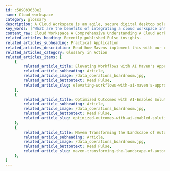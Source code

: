 ```yaml
---
id: c5898b3638e2
name: Cloud workspace
category: glossary
description: A Cloud Workspace is an agile, secure digital desktop solution that enables global team collaboration by integrating tools and content, optimizing scalability, reducing hardware needs, and enhancing data protection, accessible from any location.
key_words: ["What are the benefits of integrating a cloud workspace into business operations", "How does a cloud workspace enhance team collaboration", "What is the role of cloud workspaces in remote work", "Can cloud workspaces reduce IT infrastructure costs", "How does cloud workspace ensure data protection", "What is the difference between cloud workspaces and traditional VDI", "How do cloud workspaces streamline administrative IT tasks", "In what ways can a cloud workspace scale for large businesses", "Are cloud workspaces secure for sensitive business data", "How does the subscription model of cloud workspaces work."]
content_raw: Cloud Workspace A Comprehensive Understanding A Cloud Workspace, or cloud-based digital desktop, is a dynamic solution purposefully designed to amalgamate a team’s content and tools in a single, secure, and efficiently managed digital environment. This workspace is typically provided by IT service providers under a subscription model that can be tailored per-seat, per-hour, or per-month, boasting an incredible potential to scale and accommodate thousands of employees globally. The unparalleled advantage of a Cloud Workspace is its accessibility, not limited by geographic location or time constraints, provided there is a supported device for access. Business Benefits of a Cloud Workspace By integrating a Cloud Workspace into your operations, you pave the way for numerous business benefits. 1. Streamlining Tasks Cloud Workspaces enable the termination of several administrative tasks associated with traditional desktop management, such as deploying, maintaining, provisioning, and recycling. 2. Minimizing Hardware This digital solution requires lesser hardware management, including desktops, laptops, etc. It also alleviates the need for complex Virtual Desktop Infrastructure (VDI) deployments, simplifying operations. 3. Cost Reduction By embracing a Cloud Workspace, there is an opportunity to transition from a capital expense (capex) to an operating expense (opex) model. Furthermore, it ensures on-demand access to cloud desktops with sufficient compute, memory, and storage resources which can result in considerable cost savings. 4. Data Protection A crucial feature is the provision for each user to access encrypted, persistent storage volumes in the cloud, ensuring no data is stored on users' local devices, thereby mitigating the risk of data breaches. 5. Scalability Cloud Workspaces offer flexibility, allowing businesses to quickly provision and de-provision virtual desktops as the workforce and workflow needs evolve. In essence, Maven Technologies, in embracing Cloud Workspace, can substantially bolster productivity and adaptability in the tech-driven modern world.
related_articles_heading: Recently published Pulse insights.
related_articles_subheading: Practical Application
related_articles_description: Read how Mavens implement this with our clients.
related_articles_category: Glossary in Action
related_articles_items: [
	{
		related_article_title: Elevating Workflows with AI Maven's Approach,
		related_article_subheading: Article,
		related_article_image: /data_operations_boardroom.jpg,
		related_article_buttontext: Read Pulse,
		related_article_slug: elevating-workflows-with-ai-maven's-approach
	},
	{
		related_article_title: Optimized Outcomes with AI-Enabled Solutions,
		related_article_subheading: Article,
		related_article_image: /data_operations_boardroom.jpg,
		related_article_buttontext: Read Pulse,
		related_article_slug: optimized-outcomes-with-ai-enabled-solutions
	},
	{
		related_article_title: Maven Transforming the Landscape of Autonomous Vehicles,
		related_article_subheading: Article,
		related_article_image: /data_operations_boardroom.jpg,
		related_article_buttontext: Read Pulse,
		related_article_slug: maven-transforming-the-landscape-of-autonomous-vehicles
	},
]
---
```

